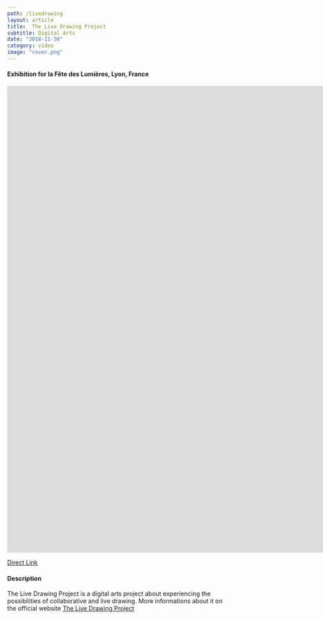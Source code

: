 ```yaml
---
path: /livedrawing
layout: article
title:  The Live Drawing Project
subtitle: Digital Arts
date: "2018-11-30"
category: video
image: "cover.png"
---
```


#### Exhibition for la Fête des Lumières, Lyon, France
<iframe src="https://player.vimeo.com/video/311653956" frameborder="0" allowfullscreen width="1920" height="1080"></iframe>

[Direct Link](//vimeo.com/311653956)



#### Description

The Live Drawing Project is a digital arts project about experiencing the possibilities of collaborative and live drawing.
More informations about it on the official website [The Live Drawing Project](//thelivedrawingproject.com)
